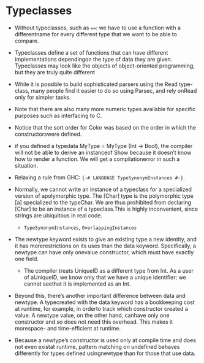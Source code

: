 # Typeclasses

- Without typeclasses, such as `==`: we have to use a function with a differentname for every different type that we want to be able to compare.

- Typeclasses define a set of functions that can have different implementations dependingon the type of data they are given. Typeclasses may look like the objects of object-oriented programming, but they are truly quite different

- While it is possible to build sophisticated parsers using the Read type-class, many people find it easier to do so using Parsec, and rely onRead only for simpler tasks.

- Note that there are also many more numeric types available for specific purposes such as interfacing to C.

- Notice that the sort order for Color was based on the order in which the constructorswere defined.

- if  you  defined  a  typedata MyType = MyType (Int -> Bool), the compiler will not be able to derive an instanceof Show because it doesn’t know how to render a function. We will get a compilationerror in such a situation.

- Relaxing a rule from GHC: `{-# LANGUAGE TypeSynonymInstances #-}`.

- Normally, we cannot write an instance of a typeclass for a specialized version of apolymorphic type. The [Char] type is the polymorphic type [a] specialized to the typeChar. We are thus prohibited from declaring [Char] to be an instance of a typeclass.This is highly inconvenient, since strings are ubiquitous in real code.
    - `TypeSynonymInstances`, `OverlappingInstances`

- The newtype keyword exists to give an existing type a new identity, and it has morerestrictions on its uses than the data keyword. Specifically, a newtype can have only onevalue constructor, which must have exactly one field.
    - The compiler treats UniqueID as a different type from Int. As a user of aUniqueID, we know only that we have a unique identifier; we cannot seethat it is implemented as an Int.

- Beyond this, there’s another important difference between data and newtype. A typecreated with the data keyword has a bookkeeping cost at runtime, for example, in orderto track which constructor created a value. A newtype value, on the other hand, canhave only one constructor and so does not need this overhead. This makes it morespace- and time-efficient at runtime.

- Because a newtype’s constructor is used only at compile time and does not even existat runtime, pattern matching on undefined behaves differently for types defined usingnewtype than for those that use data.